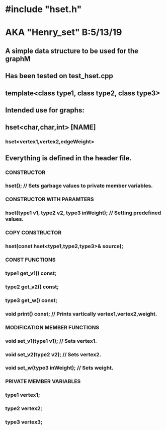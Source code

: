 # #include "hset.h" 
# AKA "Henry_set" B:5/13/19
## A simple data structure to be used for the graphM
## Has been tested on test_hset.cpp
###
## template<class type1, class type2, class type3>
###
## Intended use for graphs:
## hset<char,char,int> [NAME]
### hset<vertex1,vertex2,edgeWeight>
###
###
## Everything is defined in the header file.
### CONSTRUCTOR
### hset(); // Sets garbage values to private member variables.
###
### CONSTRUCTOR WITH PARAMTERS
### hset(type1 v1, type2 v2, type3 inWeight); // Setting predefined values.
###
### COPY CONSTRUCTOR
### hset(const hset<type1,type2,type3>& source);
### 
### CONST FUNCTIONS
### type1 get_v1() const;
### type2 get_v2() const;
### type3 get_w() const;
### void print() const; // Prints vartically vertex1,vertex2,weight.
### 
### MODIFICATION MEMBER FUNCTIONS
### void set_v1(type1 v1); // Sets vertex1.
### void set_v2(type2 v2); // Sets vertex2.
### void set_w(type3 inWeight); // Sets weight.
###
### PRIVATE MEMBER VARIABLES
### type1 vertex1;
### type2 vertex2;
### type3 vertex3;